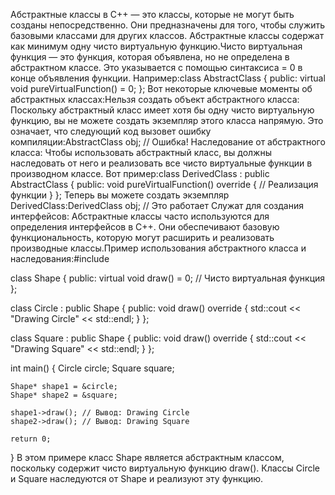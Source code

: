 Абстрактные классы в C++ — это классы, которые не могут быть созданы непосредственно. Они предназначены для того, чтобы служить базовыми классами для других классов. Абстрактные классы содержат как минимум одну чисто виртуальную функцию.Чисто виртуальная функция — это функция, которая объявлена, но не определена в абстрактном классе. Это указывается с помощью синтаксиса = 0 в конце объявления функции. Например:class AbstractClass {
public:
    virtual void pureVirtualFunction() = 0;
};
Вот некоторые ключевые моменты об абстрактных классах:Нельзя создать объект абстрактного класса: Поскольку абстрактный класс имеет хотя бы одну чисто виртуальную функцию, вы не можете создать экземпляр этого класса напрямую. Это означает, что следующий код вызовет ошибку компиляции:AbstractClass obj; // Ошибка!
Наследование от абстрактного класса: Чтобы использовать абстрактный класс, вы должны наследовать от него и реализовать все чисто виртуальные функции в производном классе. Вот пример:class DerivedClass : public AbstractClass {
public:
    void pureVirtualFunction() override {
        // Реализация функции
    }
};
Теперь вы можете создать экземпляр DerivedClass:DerivedClass obj; // Это работает
Служат для создания интерфейсов: Абстрактные классы часто используются для определения интерфейсов в C++. Они обеспечивают базовую функциональность, которую могут расширить и реализовать производные классы.Пример использования абстрактного класса и наследования:#include <iostream>

class Shape {
public:
    virtual void draw() = 0; // Чисто виртуальная функция
};

class Circle : public Shape {
public:
    void draw() override {
        std::cout << "Drawing Circle" << std::endl;
    }
};

class Square : public Shape {
public:
    void draw() override {
        std::cout << "Drawing Square" << std::endl;
    }
};

int main() {
    Circle circle;
    Square square;

    Shape* shape1 = &circle;
    Shape* shape2 = &square;

    shape1->draw(); // Вывод: Drawing Circle
    shape2->draw(); // Вывод: Drawing Square

    return 0;
}
В этом примере класс Shape является абстрактным классом, поскольку содержит чисто виртуальную функцию draw(). Классы Circle и Square наследуются от Shape и реализуют эту функцию.